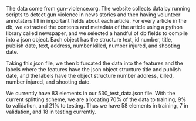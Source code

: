 The data come from gun-violence.org. The website collects data by running scripts to detect gun violence in news stories and then having volunteer annotaters fill in important fields about each article. For every article in the db, we extracted the contents and metadata of the article using a python library called newspaper, and we selected a handful of db fields to compile into a json object. Each object has the structure text, id number, title, publish date, text, address, number killed, number injured, and shooting date. 

Taking this json file, we then bifurcated the data into the features and the labels where the features have the json object structure title and publish date, and the labels have the object structure number address, killed, number injured, and shooting date.

We currently have 83 elements in our 530_test_data.json file. With the current splitting scheme, we are allocating 70% of the data to training, 9% to validation, and 21% to testing. Thus we have 58 elements in training, 7 in validation, and 18 in testing currently. 